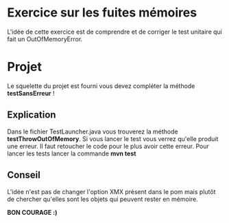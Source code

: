 # Exercice sur les fuites mémoires
L'idée de cette exercice est de comprendre et de corriger le test unitaire qui fait un OutOfMemoryError.

# Projet

Le squelette du projet est fourni vous devez compléter la méthode **testSansErreur** !

## Explication
Dans le fichier TestLauncher.java vous trouverez la méthode **testThrowOutOfMemory**.
Si vous lancer le test vous verrez qu'elle produit une erreur.
Il faut retoucher le code pour le plus avoir cette erreur.
Pour lancer les tests lancer la commande **mvn test**

## Conseil

L'idée n'est pas de changer l'option XMX présent dans le pom mais plutôt de chercher qu'elles sont les objets qui peuvent rester en mémoire.

**BON COURAGE :)**